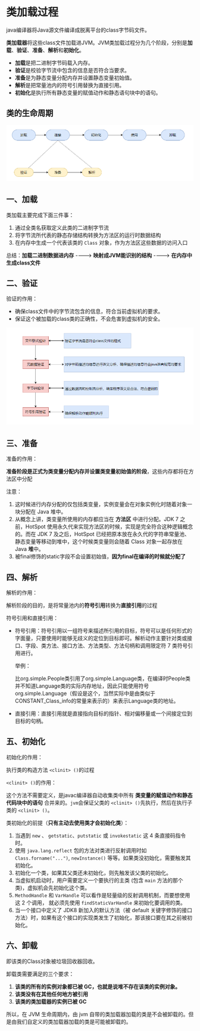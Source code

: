 # 类加载过程

java编译器将Java源文件编译成脱离平台的class字节码文件。

**类加载器**将这些class文件加载进JVM。JVM类加载过程分为几个阶段，分别是**加载**、**验证**、**准备**、**解析**和**初始化**。

- **加载**是把二进制字节码载入内存。
- **验证**是校验字节流中包含的信息是否符合当要求。
- **准备**是为静态变量分配内存并设置静态变量初始值。
- **解析**是把常量池内的符号引用替换为直接引用。
- **初始化**是执行所有静态变量的赋值动作和静态语句块中的语句。

## 类的生命周期

![image-20200821135619381](https://raw.githubusercontent.com/MatubCA/Image/main/img2/202208211356395.png)



## 一、加载

类加载主要完成下面三件事：

1. 通过全类名获取定义此类的二进制字节流
2. 将字节流所代表的静态存储结构转换为方法区的运行时数据结构
3. 在内存中生成一个代表该类的 `Class` 对象，作为方法区这些数据的访问入口

总结：**加载二进制数据进内存** ----> **映射成JVM能识别的结构** ----> **在内存中生成class文件**

## 二、验证

验证的作用：

- 确保class文件中的字节流包含的信息，符合当前虚拟机的要求。
- 保证这个被加载的class类的正确性，不会危害到虚拟机的安全。

![image-20220821143359386](https://raw.githubusercontent.com/MatubCA/Image/main/img2/202208211433418.png)

## 三、准备

准备的作用：

**准备阶段是正式为类变量分配内存并设置类变量初始值的阶段**，这些内存都将在方法区中分配

注意：

1. 这时候进行内存分配的仅包括类变量，实例变量会在对象实例化时随着对象一块分配在 Java 堆中。
2. 从概念上讲，类变量所使用的内存都应当在 **方法区** 中进行分配。JDK 7 之前，HotSpot 使用永久代来实现方法区的时候，实现是完全符合这种逻辑概念的。而在 JDK 7 及之后，HotSpot 已经把原本放在永久代的字符串常量池、静态变量等移动到堆中，这个时候类变量则会随着 Class 对象一起存放在 Java **堆**中。
3. 被final修饰的static字段不会设置初始值，**因为final在编译的时候就分配了**

## 四、解析

解析的作用：

解析阶段的目的，是将常量池内的**符号引用**转换为**直接引用**的过程

符号引用和直接引用：

- 符号引用：符号引用以一组符号来描述所引用的目标，符号可以是任何形式的字面量，只要使用时能够无歧义的定位到目标即可。解析动作主要针对类或接口、字段、类方法、接口方法、方法类型、方法句柄和调用限定符 7 类符号引用进行。

  举例：

  比org.simple.People类引用了org.simple.Language类，在编译时People类并不知道Language类的实际内存地址，因此只能使用符号org.simple.Language（假设是这个，当然实际中是由类似于CONSTANT_Class_info的常量来表示的）来表示Language类的地址。

- 直接引用：直接引用就是直接指向目标的指针、相对偏移量或一个间接定位到目标的句柄。

## 五、初始化

初始化的作用：

执行类的构造方法 `<clinit> ()`的过程

 `<clinit> ()`的作用：

这个方法不需要定义，是javac编译器自动收集类中所有 **类变量的赋值动作和静态代码块中的语句** 合并来的。`jvm`会保证父类的 `<clinit> ()`先执行，然后在执行子类的 `<clinit> ()`。

类初始化的前提（**只有主动去使用类才会初始化类**）：

1. 当遇到 `new` 、 `getstatic`、`putstatic` 或 `invokestatic` 这 4 条直接码指令时。
2. 使用 `java.lang.reflect` 包的方法对类进行反射调用时如 `Class.forname("...")`, `newInstance()` 等等。如果类没初始化，需要触发其初始化。
3. 初始化一个类，如果其父类还未初始化，则先触发该父类的初始化。
4. 当虚拟机启动时，用户需要定义一个要执行的主类 (包含 `main` 方法的那个类)，虚拟机会先初始化这个类。
5. `MethodHandle` 和 `VarHandle` 可以看作是轻量级的反射调用机制，而要想使用这 2 个调用， 就必须先使用 `findStaticVarHandle` 来初始化要调用的类。
6. 当一个接口中定义了 JDK8 新加入的默认方法（被 default 关键字修饰的接口方法）时，如果有这个接口的实现类发生了初始化，那该接口要在其之前被初始化。

## 六、卸载

即该类的Class对象被垃圾回收器回收。

卸载类需要满足的三个要求：

1. **该类的所有的实例对象都已被 GC，也就是说堆不存在该类的实例对象。**
2. **该类没有在其他任何地方被引用**
3. **该类的类加载器的实例已被 GC**

所以，在 JVM 生命周期内，由 jvm 自带的类加载器加载的类是不会被卸载的。但是由我们自定义的类加载器加载的类是可能被卸载的。


